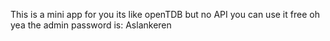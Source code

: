 This is a mini app for you its like openTDB but no API you can use it free oh yea the admin password is: Aslankeren
